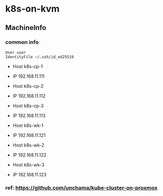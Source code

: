# k8s-on-kvm

## MachineInfo
  ### common info
    User user
    IdentityFile ~/.ssh/id_ed25519

- Host k8s-cp-1
- IP   192.168.11.111

- Host k8s-cp-2
- IP   192.168.11.112

- Host k8s-cp-3
- IP   192.168.11.113

- Host k8s-wk-1
- IP   192.168.11.121

- Host k8s-wk-2
- IP   192.168.11.122

- Host k8s-wk-3
- IP   192.168.11.123

### ref: https://github.com/unchama/kube-cluster-on-proxmox
